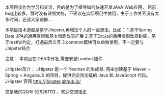 本项目仅作为学习和交流，目的是为了探寻如何快速开发JAVA Web应用，
目前bug比较多，暂时没有详细文档，不建议在实际项目中使用，由于工作关系没有太多时间，还请大家谅解...

本项目技术选型是基于Jhipster,再增加个人的一些想法，比如：
1.基于Spring Data JPA的通用查询和基本增删改查扩展
2.基于ExtJs的通用增删改查封装，基于restful约定，打通前后交互
3.common模块可以单独使用，不一定要与Jhipster结合


注意：
    本项目在IDEA中开发,需要安装Lombok插件

JHipster简介：
JHipster 是一个 Yeoman 的生成器, 用来创建基于 Maven + Spring + AngularJS 的项目，提供完全热加载的 Java 和 JavaScript 代码。
JHipster 官网 http://jhipster.github.io/

这是我的QQ号 526261113 ，欢迎交流指正
